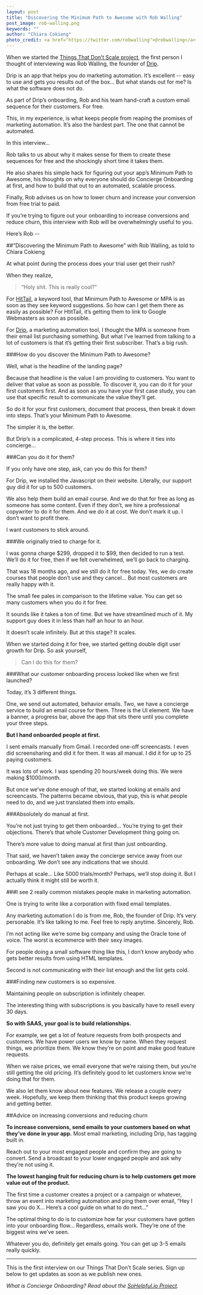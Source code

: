 ```yaml
---
layout: post
title: "Discovering the Minimum Path to Awesome with Rob Walling"
post_image: rob-walling.png
keywords: ""
author: "Chiara Cokieng"
photo_credit: <a href="https://twitter.com/robwalling">@robwalling</a>
---
```

When we started the [Things That Don’t Scale project](http://blog.sohelpful.io/things_dont_scale/index.html), the first person I thought of interviewing was Rob Walling, the founder of [Drip](https://www.getdrip.com/).

Drip is an app that helps you do marketing automation. It’s excellent -- easy to use and gets you results out of the box… But what stands out for me? Is what the software does not do.

As part of Drip’s onboarding, Rob and his team hand-craft a custom email sequence for their customers. For free.

This, in my experience, is what keeps people from reaping the promises of marketing automation. It’s also the hardest part. The one that cannot be automated.

In this interview…

Rob talks to us about why it makes sense for them to create these sequences for free and the shockingly short time it takes them.

He also shares his simple hack for figuring out your app’s Minimum Path to Awesome, his thoughts on why everyone should do Concierge Onboarding at first, and how to build that out to an automated, scalable process.

Finally, Rob advises us on how to lower churn and increase your conversion from free trial to paid.

If you’re trying to figure out your onboarding to increase conversions and reduce churn, this interview with Rob will be overwhelmingly useful to you.

Here’s Rob --

##“Discovering the Minimum Path to Awesome” with Rob Walling, as told to Chiara Cokieng

At what point during the process does your trial user get their rush?

When they realize,
>“Holy shit. This is really cool?”

For [HitTail](https://www.hittail.com/), a keyword tool, that Minimum Path to Awesome or MPA is as soon as they see keyword suggestions. So how can I get them there as easily as possible? For HtitTail, it’s getting them to link to Google Webmasters as soon as possible.

For [Drip](https://www.getdrip.com/), a marketing automation tool, I thought the MPA is someone from their email list purchasing something. But what I’ve learned from talking to a lot of customers is that it’s getting their first subscriber. That’s a big rush.

###How do you discover the Minimum Path to Awesome?

Well, what is the headline of the landing page?

Because that headline is the value I am providing to customers. You want to deliver that value as soon as possible. To discover it, you can do it for your first customers first. And as soon as you have your first case study, you can use that specific result to communicate the value they’ll get. 

So do it for your first customers, document that process, then break it down into steps. That’s your Minimum Path to Awesome.

The simpler it is, the better.

But Drip’s is a complicated, 4-step process. This is where it ties into concierge…

###Can you do it for them?

If you only have one step, ask, can you do this for them?

For Drip, we installed the Javascript on their website. Literally, our support guy did it for up to 500 customers.

We also help them build an email course. And we do that for free as long as someone has some content. Even if they don’t, we hire a professional copywriter to do it for them. And we do it at cost. We don’t mark it up. I don’t want to profit there. 

I want customers to stick around.

###We originally tried to charge for it.

I was gonna charge $299, dropped it to $99, then decided to run a test. We’ll do it for free, then if we felt overwhelmed, we’ll go back to charging.

That was 18 months ago, and we still do it for free today. Yes, we do create courses that people don’t use and they cancel… But most customers are really happy with it.

The small fee pales in comparison to the lifetime value. You can get so many customers when you do it for free.

It sounds like it takes a ton of time. But we have streamlined much of it. My support guy does it in less than half an hour to an hour.

It doesn’t scale infinitely. But at this stage? It scales.

When we started doing it for free, we started getting double digit user growth for Drip. So ask yourself,

>Can I do this for them?

###What our customer onboarding process looked like when we first launched?

Today, it’s 3 different things.

One, we send out automated, behavior emails. Two, we have a concierge service to build an email course for them. Three is the UI element. We have a banner, a progress bar, above the app that sits there until you complete your three steps.

**But I hand onboarded people at first.**

I sent emails manually from Gmail. I recorded one-off screencasts. I even did screensharing and did it for them. It was all manual. I did it for up to 25 paying customers.

It was lots of work. I was spending 20 hours/week doing this. We were making $1000/month.

But once we’ve done enough of that, we started looking at emails and screencasts. The patterns became obvious, that yup, this is what people need to do, and we just translated them into emails.

###Absolutely do manual at first.

You’re not just trying to get them onboarded… You’re trying to get their objections. There’s that whole Customer Development thing going on.

There’s more value to doing manual at first than just onboarding.

That said, we haven’t taken away the concierge service away from our onboarding. We don’t see any indications that we should.

Perhaps at scale… Like 5000 trials/month? Perhaps, we’ll stop doing it. But I actually think it might still be worth it.

###I see 2 really common mistakes people make in marketing automation.

One is trying to write like a corporation with fixed email templates.

Any marketing automation I do is from me, Rob, the founder of Drip. It’s very personable. It’s like talking to me. Feel free to reply anytime. Sincerely, Rob.

I’m not acting like we’re some big company and using the Oracle tone of voice. The worst is ecommerce with their sexy images.

For people doing a small software thing like this, I don’t know anybody who gets better results from using HTML templates.

Second is not communicating with their list enough and the list gets cold.

###Finding new customers is so expensive.

Maintaining people on subscription is infinitely cheaper.

The interesting thing with subscriptions is you basically have to resell every 30 days.

**So with SAAS, your goal is to build relationships.**

For example, we get a lot of feature requests from both prospects and customers. We have power users we know by name. When they request things, we prioritize them. We know they’re on point and make good feature requests.

When we raise prices, we email everyone that we’re raising them, but you’re still getting the old pricing. It’s definitely good to let customers know we’re doing that for them.

We also let them know about new features. We release a couple every week. Hopefully, we keep them thinking that this product keeps growing and getting better.

##Advice on increasing conversions and reducing churn

**To increase conversions, send emails to your customers based on what they’ve done in your app.** Most email marketing, including Drip, has tagging built in. 

Reach out to your most engaged people and confirm they are going to convert. Send a broadcast to your lower engaged people and ask why they’re not using it.

**The lowest hanging fruit for reducing churn is to help customers get more value out of the product.**

The first time a customer creates a project or a campaign or whatever, throw an event into marketing automation and ping them over email, “Hey I saw you do X… Here’s a cool guide on what to do next…”

The optimal thing to do is to customize how far your customers have gotten into your onboarding flow… Regardless, emails work. They’re one of the biggest wins we’ve seen.

Whatever you do, definitely get emails going. You can get up 3-5 emails really quickly.

---

This is the first interview on our Things That Don’t Scale series. Sign up below to get updates as soon as we publish new ones.

*What is Concierge Onboarding? Read about the <a href="http://blog.sohelpful.io/sohelpfulio/index.html">SoHelpful.io Project</a>.*